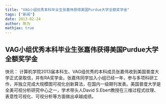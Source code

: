 ```yaml
---
title: "VAG小组优秀本科毕业生张嘉伟获得美国Purdue大学全额奖学金"
tags: ["新闻"]
date: 2013-02-24
author: 陈为
mathjax: true
---
```


## VAG小组优秀本科毕业生张嘉伟获得美国Purdue大学全额奖学金

快讯：
计算机学院2013届本科生、VAG组优秀的本科成员张嘉伟收到美国普度大学正式录取信，并有RA奖学金。张嘉伟同学加入小组已经一年，参与多项科研工作，并独立完成大规模图可视化创新算法，在国内一级期刊发表。美国普度大学是全美可视分析研究中心之一，学术带头人David S.Ebert教授在三维过程式纹理、表意性可视化、可视分析等方面做出卓越成绩。